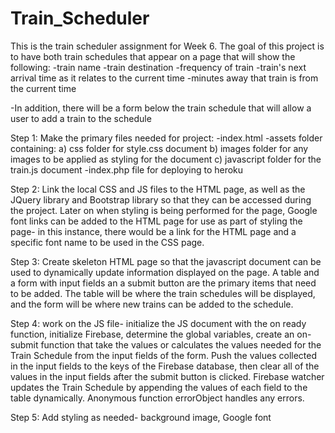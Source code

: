 # Train_Scheduler
This is the train scheduler assignment for Week 6. The goal of this project is to have both train schedules that appear on a page that will show the following: 
-train name
-train destination
-frequency of train
-train's next arrival time as it relates to the current time
-minutes away that train is from the current time

-In addition, there will be a form below the train schedule that will allow a user to add a train to the schedule 

Step 1: Make the primary files needed for project: 
-index.html
-assets folder containing:
a) css folder for style.css document
b) images folder for any images to be applied as styling for the document
c) javascript folder for the train.js document 
-index.php file for deploying to heroku

Step 2: Link the local CSS and JS files to the HTML page, as well as the JQuery library and Bootstrap library so that they can be accessed during the project. Later on when styling is being performed for the page, Google font links can be added to the HTML page for use as part of styling the page- in this instance, there would be a link for the HTML page and a specific font name to be used in the CSS page.  

Step 3: Create skeleton HTML page so that the javascript document can be used to dynamically update information displayed on the page. A table and a form with input fields an a submit button are the primary items that need to be added. The table will be where the train schedules will be displayed, and the form will be where new trains can be added to the schedule.

Step 4: work on the JS file- initialize the JS document with the on ready function, initialize Firebase, determine the global variables, create an on-submit function that take the values or calculates the values needed for the Train Schedule from the input fields of the form. Push the values collected in the input fields to the keys of the Firebase database, then clear all of the values in the input fields after the submit button is clicked. Firebase watcher updates the Train Schedule by appending the values of each field to the table dynamically. Anonymous function errorObject handles any errors. 

Step 5: Add styling as needed- background image, Google font


